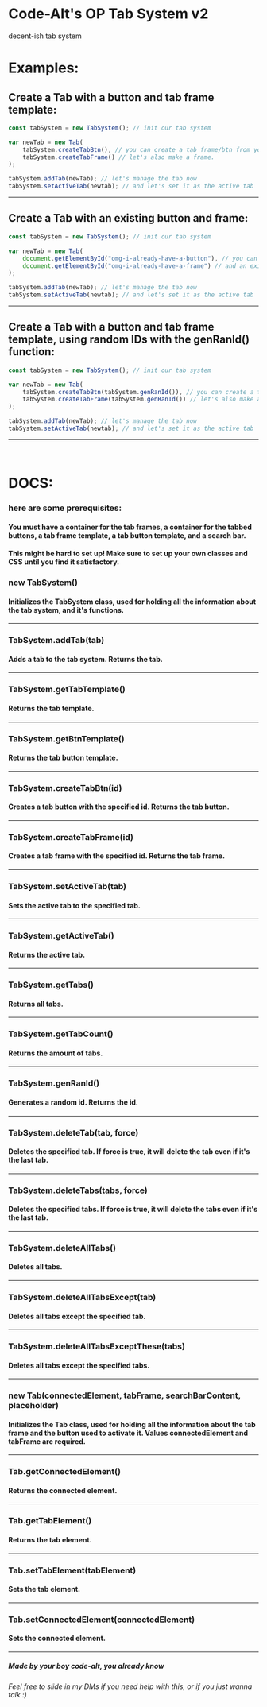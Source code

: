 # Code-Alt's OP Tab System v2
decent-ish tab system


# Examples:

## Create a Tab with a button and tab frame template:

```js
const tabSystem = new TabSystem(); // init our tab system

var newTab = new Tab(
    tabSystem.createTabBtn(), // you can create a tab frame/btn from your template or use an existing element. An ID is not required, but it is recommended.
    tabSystem.createTabFrame() // let's also make a frame.
);

tabSystem.addTab(newTab); // let's manage the tab now
tabSystem.setActiveTab(newtab); // and let's set it as the active tab
```
<hr />

## Create a Tab with an existing button and frame:

```js
const tabSystem = new TabSystem(); // init our tab system

var newTab = new Tab(
    document.getElementById("omg-i-already-have-a-button"), // you can use an existing button if available
    document.getElementById("omg-i-already-have-a-frame") // and an existing frame
);

tabSystem.addTab(newTab); // let's manage the tab now
tabSystem.setActiveTab(newtab); // and let's set it as the active tab
```
<hr />

## Create a Tab with a button and tab frame template, using random IDs with the genRanId() function:

```js
const tabSystem = new TabSystem(); // init our tab system

var newTab = new Tab(
    tabSystem.createTabBtn(tabSystem.genRanId()), // you can create a tab frame/btn from your template or use an existing element. This uses tabSystem.genRanId() to generate an ID.
    tabSystem.createTabFrame(tabSystem.genRanId()) // let's also make a frame.
);

tabSystem.addTab(newTab); // let's manage the tab now
tabSystem.setActiveTab(newtab); // and let's set it as the active tab
```
<hr />

<br />

# DOCS:

### here are some prerequisites:

#### You must have a container for the tab frames, a container for the tabbed buttons, a tab frame template, a tab button template, and a search bar.
#### This might be hard to set up! Make sure to set up your own classes and CSS until you find it satisfactory.

### new TabSystem()<br/>
#### Initializes the TabSystem class, used for holding all the information about the tab system, and it's functions.
---
### TabSystem.addTab(tab)<br/>
#### Adds a tab to the tab system. Returns the tab.
---
### TabSystem.getTabTemplate()<br/>
#### Returns the tab template.
---
### TabSystem.getBtnTemplate()<br/>
#### Returns the tab button template.
---
### TabSystem.createTabBtn(id)<br/>
#### Creates a tab button with the specified id. Returns the tab button.
---
### TabSystem.createTabFrame(id)<br/>
#### Creates a tab frame with the specified id. Returns the tab frame.
---
### TabSystem.setActiveTab(tab)<br/>
#### Sets the active tab to the specified tab.
---
### TabSystem.getActiveTab()<br/>
#### Returns the active tab.
---
### TabSystem.getTabs()<br/>
#### Returns all tabs.
---
### TabSystem.getTabCount()<br/>
#### Returns the amount of tabs.
---
### TabSystem.genRanId()<br/>
#### Generates a random id. Returns the id.
---
### TabSystem.deleteTab(tab, force)<br/>
#### Deletes the specified tab. If force is true, it will delete the tab even if it's the last tab.
---
### TabSystem.deleteTabs(tabs, force)<br/>
#### Deletes the specified tabs. If force is true, it will delete the tabs even if it's the last tab.
---
### TabSystem.deleteAllTabs()<br/>
#### Deletes all tabs.
---
### TabSystem.deleteAllTabsExcept(tab)<br/>
#### Deletes all tabs except the specified tab.
---
### TabSystem.deleteAllTabsExceptThese(tabs)<br/>
#### Deletes all tabs except the specified tabs.
---
### new Tab(connectedElement, tabFrame, searchBarContent, placeholder)<br/>
#### Initializes the Tab class, used for holding all the information about the tab frame and the button used to activate it. Values connectedElement and tabFrame are required.
---
### Tab.getConnectedElement()<br/>
#### Returns the connected element.
---
### Tab.getTabElement()<br/>
#### Returns the tab element.
---
### Tab.setTabElement(tabElement)<br/>
#### Sets the tab element.
---
### Tab.setConnectedElement(connectedElement)<br/>
#### Sets the connected element.
---

##### Made by your boy code-alt, you already know
###### Feel free to slide in my DMs if you need help with this, or if you just wanna talk :)
